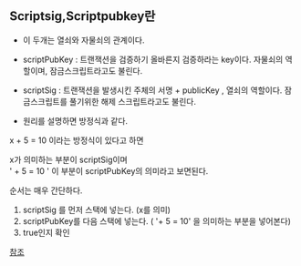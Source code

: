 ## Scriptsig,Scriptpubkey란

- 이 두개는 열쇠와 자물쇠의 관계이다.

- scriptPubKey : 트랜잭션을 검증하기 올바른지 검증하라는 key이다. 자물쇠의 역할이며, 잠금스크립트라고도 불린다.
- scriptSig : 트랜잭션을 발생시킨 주체의 서명 + publicKey , 열쇠의 역할이다. 잠금스크립트를 풀기위한 해제 스크립트라고도 불린다.

- 원리를 설명하면 방정식과 같다.

x + 5 = 10 이라는 방정식이 있다고 하면   

x가 의미하는 부분이 scriptSig이며  
' + 5 = 10 ' 이 부분이 scriptPubKey의 의미라고 보면된다.   

순서는 매우 간단하다.     
1. scriptSig 를 먼저 스택에 넣는다. (x를 의미)
2. scriptPubKey를 다음 스택에 넣는다. ( '+ 5 = 10' 을 의미하는 부분을 넣어본다)  
3. true인지 확인  

[참조](http://niipoong.blogspot.com/2018/03/scriptsig-scriptpubkey.html)
